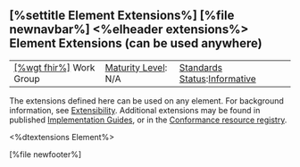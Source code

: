 \[%settitle Element Extensions%\]
\[%file newnavbar%\]
&lt;%elheader extensions%&gt;
Element Extensions (can be used anywhere)
-----------------------------------------

|                                                |                                               |                                                                                        |
|------------------------------------------------|-----------------------------------------------|----------------------------------------------------------------------------------------|
| [\[%wgt fhir%\]](%5B%wg%20fhir%%5D) Work Group | [Maturity Level](versions.html#maturity): N/A | [Standards Status](versions.html#std-process):[Informative](versions.html#std-process) |

The extensions defined here can be used on any element. For background information, see [Extensibility](extensibility.html). Additional extensions may be found in published [Implementation Guides](http://fhir.org/guides/registry), or in the [Conformance resource registry](http://registry.fhir.org).

&lt;%dtextensions Element%&gt;

\[%file newfooter%\]
